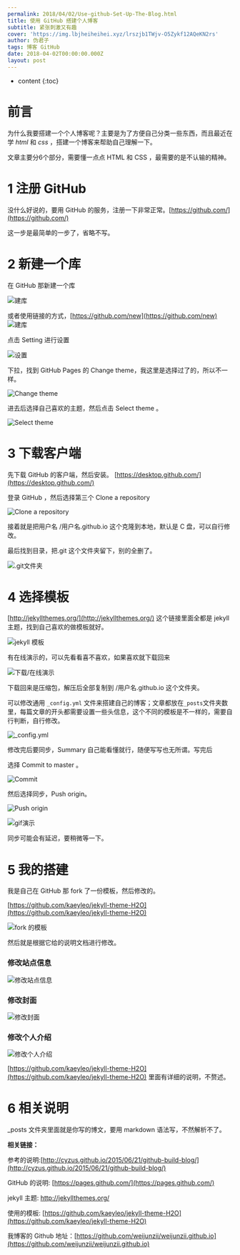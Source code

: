 ```yaml
---
permalink: 2018/04/02/Use-github-Set-Up-The-Blog.html
title: 使用 GitHub 搭建个人博客
subtitle: 紧张刺激又有趣
cover: 'https://img.lbjheiheihei.xyz/lrszjb1TWjv-O5Zykf12AQeKN2rs'
author: 伪君子
tags: 博客 GitHub
date: 2018-04-02T00:00:00.000Z
layout: post
---
```


* content
{:toc}


# 前言

为什么我要搭建一个个人博客呢？主要是为了方便自己分类一些东西，而且最近在学 *html* 和 *css* ，搭建一个博客来帮助自己理解一下。

文章主要分6个部分，需要懂一点点 HTML 和 CSS ，最需要的是不认输的精神。

# 1  注册 GitHub



没什么好说的，要用 GitHub 的服务，注册一下非常正常。[https://github.com/](https://github.com/)

这一步是最简单的一步了，省略不写。

# 2  新建一个库

在 GitHub 那新建一个库


![建库](https://img.lbjheiheihei.xyz/FgzEeyC_rY9VyPFRD3vJwp5NYolp "建库")


或者使用链接的方式，[https://github.com/new](https://github.com/new)
![建库](https://img.lbjheiheihei.xyz/FpR7yYNB1uHbhKNeG79riLr6nx5W "建库")



点击 Setting 进行设置



![设置](https://img.lbjheiheihei.xyz/Fmwd4aHkR8Yol7sV1T7RGszF10L- "设置")




下拉，找到 GitHub Pages 的 Change theme，我这里是选择过了的，所以不一样。


![Change theme](https://img.lbjheiheihei.xyz/Flq2u8Roncye_7Rm-wdxbdrTo5I4 "Change theme")



进去后选择自己喜欢的主题，然后点击 Select theme 。

![Select theme](https://img.lbjheiheihei.xyz/Fh2jFjRYHrWkUMbMNk6HOShnTbRE "Select theme")





# 3  下载客户端

先下载 GitHub 的客户端，然后安装。 [https://desktop.github.com/](https://desktop.github.com/)

登录 GitHub ，然后选择第三个 Clone a repository 

![Clone a repository](https://img.lbjheiheihei.xyz/Fvs72LsndS2t9ROGBtLAVtL96I75 "Clone a repository")




接着就是把用户名 /用户名.github.io 这个克隆到本地，默认是 C 盘，可以自行修改。

最后找到目录，把.git 这个文件夹留下，别的全删了。



![.git文件夹](https://img.lbjheiheihei.xyz/FoJmpyNx3CL1pQc9NiI6b3TglC55 ".git文件夹")



# 4  选择模板

[http://jekyllthemes.org/](http://jekyllthemes.org/) 这个链接里面全都是 jekyll 主题，找到自己喜欢的做模板就好。



![jekyll 模板](https://img.lbjheiheihei.xyz/Fnl9fibSTVhSHQUE6j99LeG19yWa "jekyll 模板")



有在线演示的，可以先看看喜不喜欢，如果喜欢就下载回来


![下载/在线演示](https://img.lbjheiheihei.xyz/FgeCmplLp4fmy9Wx0crN41dubQ3s "下载/在线演示")



下载回来是压缩包，解压后全部复制到  /用户名.github.io 这个文件夹。

可以修改通用 `_config.yml` 文件来搭建自己的博客；文章都放在`_posts`文件夹数里，每篇文章的开头都需要设置一些头信息，这个不同的模板是不一样的，需要自行判断，自行修改。



![_config.yml](https://img.lbjheiheihei.xyz/FuIySDm1l-tTy86YjMj1RrqeXBW4 "_config.yml")



修改完后要同步，Summary 自己能看懂就行，随便写写也无所谓。写完后

选择 Commit to master 。


![Commit](https://img.lbjheiheihei.xyz/FvkRfRc_DWSnAoUNTAtctIl0roBY "Commit")



然后选择同步，Push origin。


![Push origin](https://img.lbjheiheihei.xyz/Frij2ok2r2d1lWfGavDDqWzuavLD "Push origin")



![gif演示](https://img.lbjheiheihei.xyz/FqRxYtf2wp7EYtHw3TwxG6naOTiV "gif演示")



同步可能会有延迟，要稍微等一下。

# 5  我的搭建

我是自己在 GitHub 那 fork 了一份模板，然后修改的。

[https://github.com/kaeyleo/jekyll-theme-H2O](https://github.com/kaeyleo/jekyll-theme-H2O)

![fork 的模板](https://img.lbjheiheihei.xyz/Fv4f9pD3wZJTsdCKNh-BsFMG-_zF "fork 的模板")



然后就是根据它给的说明文档进行修改。

### 修改站点信息

![修改站点信息](https://img.lbjheiheihei.xyz/FoTFlzuKI9iEG2pP05AEEXUIlZjW "修改站点信息")

### 修改封面

![修改封面](https://img.lbjheiheihei.xyz/FrmX9hKBgxC7CIdAcvIbhHTYU7wF "修改封面")

### 修改个人介绍

![修改个人介绍](https://img.lbjheiheihei.xyz/FtIBCi0XxBKD5yYLpYy23nay-M9B "修改个人介绍")

[https://github.com/kaeyleo/jekyll-theme-H2O](https://github.com/kaeyleo/jekyll-theme-H2O) 里面有详细的说明，不赘述。

# 6  相关说明

_posts 文件夹里面就是你写的博文，要用 markdown 语法写，不然解析不了。



**相关链接：**

参考的说明:[http://cyzus.github.io/2015/06/21/github-build-blog/](http://cyzus.github.io/2015/06/21/github-build-blog/)

GitHub 的说明: [https://pages.github.com/](https://pages.github.com/)

 jekyll 主题: <http://jekyllthemes.org/>

使用的模板: [https://github.com/kaeyleo/jekyll-theme-H2O](https://github.com/kaeyleo/jekyll-theme-H2O)

我博客的 Github 地址：[https://github.com/weijunzii/weijunzii.github.io](https://github.com/weijunzii/weijunzii.github.io)
